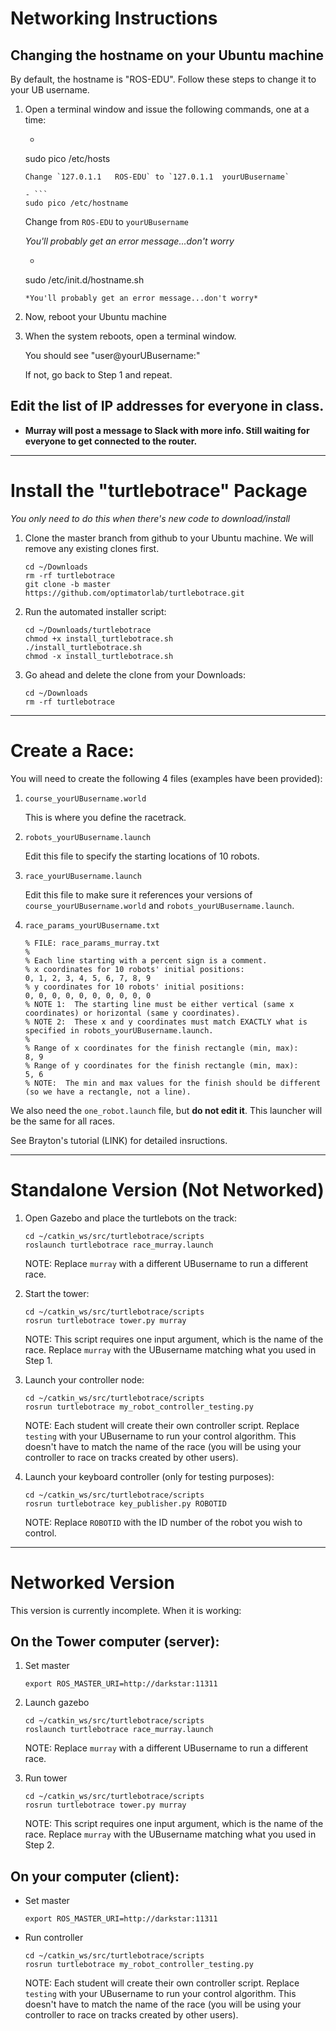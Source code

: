 # Networking Instructions

## Changing the hostname on your Ubuntu machine
By default, the hostname is "ROS-EDU".  Follow these steps to change it to your UB username.

1. Open a terminal window and issue the following commands, one at a time:
	
	- ```
	sudo pico /etc/hosts
	```
	Change `127.0.1.1	ROS-EDU` to `127.0.1.1	yourUBusername`

	- ```
	sudo pico /etc/hostname
	```
	Change from `ROS-EDU` to `yourUBusername`

	*You'll probably get an error message...don't worry*

	- ```
	sudo /etc/init.d/hostname.sh
	```
	*You'll probably get an error message...don't worry*

2. Now, reboot your Ubuntu machine

3. When the system reboots, open a terminal window.  
	
	You should see "user@yourUBusername:"
	
	If not, go back to Step 1 and repeat.

## Edit the list of IP addresses for everyone in class.
- **Murray will post a message to Slack with more info.  Still waiting for everyone to get connected to the router.**

---


# Install the "turtlebotrace" Package 
*You only need to do this when there's new code to download/install*

1. Clone the master branch from github to your Ubuntu machine.  We will remove any existing clones first.
	```
	cd ~/Downloads
	rm -rf turtlebotrace
	git clone -b master https://github.com/optimatorlab/turtlebotrace.git
	```

2. Run the automated installer script:
	```
	cd ~/Downloads/turtlebotrace
	chmod +x install_turtlebotrace.sh
	./install_turtlebotrace.sh
	chmod -x install_turtlebotrace.sh
	```
	
3. Go ahead and delete the clone from your Downloads:
	```
	cd ~/Downloads
	rm -rf turtlebotrace
	```
	
---

# Create a Race:

You will need to create the following 4 files (examples have been provided):
1. `course_yourUBusername.world`
	
	This is where you define the racetrack.

2. `robots_yourUBusername.launch`

	Edit this file to specify the starting locations of 10 robots.

3. `race_yourUBusername.launch`

	Edit this file to make sure it references your versions of `course_yourUBusername.world` and `robots_yourUBusername.launch`.
	
4. `race_params_yourUBusername.txt`
	```
	% FILE: race_params_murray.txt
	%
	% Each line starting with a percent sign is a comment.
	% x coordinates for 10 robots' initial positions:
	0, 1, 2, 3, 4, 5, 6, 7, 8, 9 
	% y coordinates for 10 robots' initial positions:
	0, 0, 0, 0, 0, 0, 0, 0, 0, 0
	% NOTE 1:  The starting line must be either vertical (same x coordinates) or horizontal (same y coordinates). 
	% NOTE 2:  These x and y coordinates must match EXACTLY what is specified in robots_yourUBusername.launch.
	%
	% Range of x coordinates for the finish rectangle (min, max):
	8, 9
	% Range of y coordinates for the finish rectangle (min, max):
	5, 6
	% NOTE:  The min and max values for the finish should be different (so we have a rectangle, not a line).
	```

We also need the `one_robot.launch` file, but **do not edit it**.  This launcher will be the same for all races.

See Brayton's tutorial (LINK) for detailed insructions.

---

# Standalone Version (Not Networked)
1. Open Gazebo and place the turtlebots on the track:
	```
	cd ~/catkin_ws/src/turtlebotrace/scripts
	roslaunch turtlebotrace race_murray.launch
	```
	
	NOTE: Replace `murray` with a different UBusername to run a different race.
	
2. Start the tower: 
	```
	cd ~/catkin_ws/src/turtlebotrace/scripts
	rosrun turtlebotrace tower.py murray
	```

	NOTE: This script requires one input argument, which is the name of the race.  Replace `murray` with the UBusername matching what you used in Step 1.

3. Launch your controller node:
	```
	cd ~/catkin_ws/src/turtlebotrace/scripts
	rosrun turtlebotrace my_robot_controller_testing.py 
	```

	NOTE: Each student will create their own controller script.  Replace `testing` with your UBusername to run your control algorithm.  This doesn't have to match the name of the race (you will be using your controller to race on tracks created by other users).

4. Launch your keyboard controller (only for testing purposes):
	```
	cd ~/catkin_ws/src/turtlebotrace/scripts
	rosrun turtlebotrace key_publisher.py ROBOTID
	```
	
	NOTE: Replace `ROBOTID` with the ID number of the robot you wish to control.
	
---

# Networked Version 
This version is currently incomplete.  When it is working:

## On the Tower computer (server):
1. Set master
	```
	export ROS_MASTER_URI=http://darkstar:11311
	```
	
2. Launch gazebo
	```
	cd ~/catkin_ws/src/turtlebotrace/scripts
	roslaunch turtlebotrace race_murray.launch
	```
	
	NOTE: Replace `murray` with a different UBusername to run a different race.
	
3. Run tower
	```
	cd ~/catkin_ws/src/turtlebotrace/scripts
	rosrun turtlebotrace tower.py murray
	```

	NOTE: This script requires one input argument, which is the name of the race.  Replace `murray` with the UBusername matching what you used in Step 2.


## On your computer (client):
- Set master
	```
	export ROS_MASTER_URI=http://darkstar:11311
	```
- Run controller
	```
	cd ~/catkin_ws/src/turtlebotrace/scripts
	rosrun turtlebotrace my_robot_controller_testing.py 
	```

	NOTE: Each student will create their own controller script.  Replace `testing` with your UBusername to run your control algorithm.  This doesn't have to match the name of the race (you will be using your controller to race on tracks created by other users).

